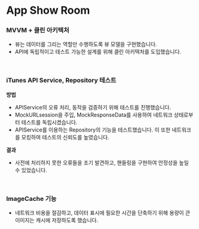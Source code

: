# App Show Room

### MVVM + 클린 아키텍처
- 뷰는 데이터를 그리는 역할만 수행하도록 뷰 모델을 구현했습니다.
- API에 독립적이고 테스트 가능한 설계를 위해 클린 아키텍처를 도입했습니다.

<br>

### iTunes API Service, Repository 테스트

**방법**

- APIService의 오류 처리, 동작을 검증하기 위해 테스트를 진행했습니다. 
- MockURLsession을 주입, MockResponseData를 사용하여 네트워크 상태로부터 테스트를 독립시켰습니다.
- APIService를 이용하는 Repository의 기능을 테스트했습니다. 이 또한 네트워크를 모킹하여 테스트의 신뢰도를 높였습니다.

**결과**
- 사전에 처리하지 못한 오류들을 조기 발견하고, 핸들링을 구현하여 안정성을 높일 수 있었습니다.


<br>

### ImageCache 기능
- 네트워크 비용을 절감하고, 데이터 표시에 필요한 시간을 단축하기 위해 용량이 큰 이미지는 캐시에 저장하도록 했습니다.
